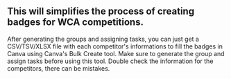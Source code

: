 ## This will simplifies the process of creating badges for WCA competitions. 

After generating the groups and assigning tasks, you can just get a CSV/TSV/XLSX file with each competitor's informations to fill the badges in Canva using Canva's Bulk Create tool.
Make sure to generate the group and assign tasks before using this tool. 
Double check the information for the competitors, there can be mistakes.
